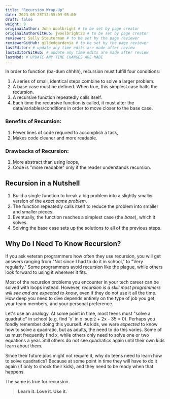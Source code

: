 ```yaml
---
title: "Recursion Wrap-Up"
date: 2023-05-25T12:55:09-05:00
draft: false
weight: 9
originalAuthor: John Woolbright # to be set by page creator
originalAuthorGitHub: jwoolbright23 # to be set by page creator
reviewer: Sally Steuterman # to be set by the page reviewer
reviewerGitHub: gildedgardenia # to be set by the page reviewer
lastEditor: # update any time edits are made after review
lastEditorGitHub: # update any time edits are made after review
lastMod: # UPDATE ANY TIME CHANGES ARE MADE
---
```


In order to function (ba-dum chhhh), recursion must fulfill four conditions:

1. A series of small, identical steps combine to solve a larger problem.
1. A base case must be defined.  When true, this simplest case halts the recursion.
1. A recursive function repeatedly calls itself.
1. Each time the recursive function is called, it must alter the data/variables/conditions in order to move closer to the base case.

### Benefits of Recursion:

1. Fewer lines of code required to accomplish a task,
1. Makes code cleaner and more readable.

### Drawbacks of Recursion:

1. More abstract than using loops,
1. Code is "more readable" only if the reader understands recursion.

## Recursion in a Nutshell

1. Build a single function to break a big problem into a slightly smaller version of the *exact same problem*.
1. The function repeatedly calls itself to reduce the problem into smaller and smaller pieces.
1. Eventually, the function reaches a simplest case (the *base*), which it solves.
1. Solving the base case sets up the solutions to all of the previous steps.

## Why Do I Need To Know Recursion?

If you ask veteran programmers how often they use recursion, you will get
answers ranging from "Not since I had to do it in school," to "Very regularly."
Some programmers avoid recursion like the plague, while others look forward to
using it wherever it fits.

Most of the recursion problems you encounter in your tech career can be solved
with loops instead. However, *recursion is a skill most programmers will see
and are expected to know*, even if they do not use it all the time. How deep
you need to dive depends entirely on the type of job you get, your team
members, and your personal preference.

Let's use an analogy. At some point in time, most teens must "solve a
quadratic" in school (e.g. find 'x' in x :sup:`2` + 2x - 35 = 0). Perhaps you
fondly remember doing this yourself. As kids, we were *expected* to know how to
solve a quadratic, but as adults, the need to do this varies. Some of us must
frequently find x, while others only need to solve one or two equations a year.
Still others do not see quadratics again until their own kids learn about them.

Since their future jobs might not require it, why do teens need to learn how to
solve quadratics? Because at some point in time they will have to do it again
(if only to shock their kids), and they need to be ready when that happens.

The same is true for recursion.

> **Learn it.  Love it.  Use it.**